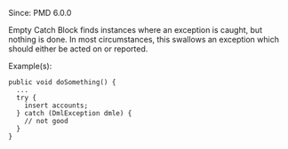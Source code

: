 Since: PMD 6.0.0

Empty Catch Block finds instances where an exception is caught, but nothing is done.
In most circumstances, this swallows an exception which should either be acted on
or reported.

Example(s):
```
public void doSomething() {
  ...
  try {
    insert accounts;
  } catch (DmlException dmle) {
    // not good
  }
}
```
